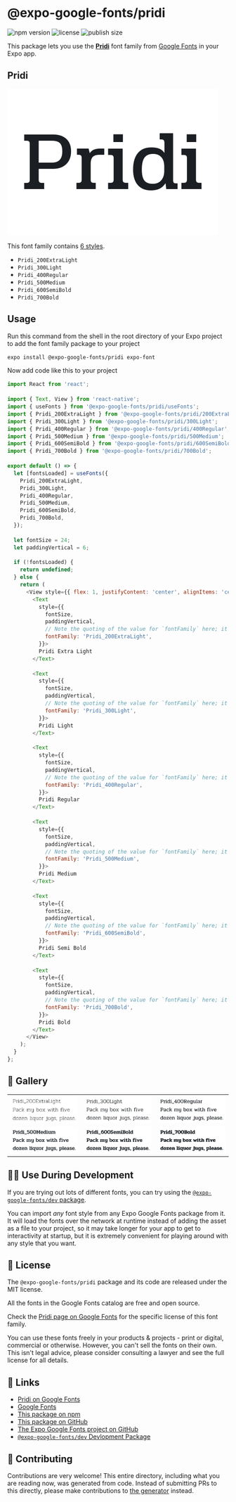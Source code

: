 # @expo-google-fonts/pridi

![npm version](https://flat.badgen.net/npm/v/@expo-google-fonts/pridi)
![license](https://flat.badgen.net/github/license/expo/google-fonts)
![publish size](https://flat.badgen.net/packagephobia/install/@expo-google-fonts/pridi)

This package lets you use the [**Pridi**](https://fonts.google.com/specimen/Pridi) font family from [Google Fonts](https://fonts.google.com/) in your Expo app.

## Pridi

![Pridi](./font-family.png)

This font family contains [6 styles](#-gallery).

- `Pridi_200ExtraLight`
- `Pridi_300Light`
- `Pridi_400Regular`
- `Pridi_500Medium`
- `Pridi_600SemiBold`
- `Pridi_700Bold`

## Usage

Run this command from the shell in the root directory of your Expo project to add the font family package to your project
```sh
expo install @expo-google-fonts/pridi expo-font
```

Now add code like this to your project
```js
import React from 'react';

import { Text, View } from 'react-native';
import { useFonts } from '@expo-google-fonts/pridi/useFonts';
import { Pridi_200ExtraLight } from '@expo-google-fonts/pridi/200ExtraLight';
import { Pridi_300Light } from '@expo-google-fonts/pridi/300Light';
import { Pridi_400Regular } from '@expo-google-fonts/pridi/400Regular';
import { Pridi_500Medium } from '@expo-google-fonts/pridi/500Medium';
import { Pridi_600SemiBold } from '@expo-google-fonts/pridi/600SemiBold';
import { Pridi_700Bold } from '@expo-google-fonts/pridi/700Bold';

export default () => {
  let [fontsLoaded] = useFonts({
    Pridi_200ExtraLight,
    Pridi_300Light,
    Pridi_400Regular,
    Pridi_500Medium,
    Pridi_600SemiBold,
    Pridi_700Bold,
  });

  let fontSize = 24;
  let paddingVertical = 6;

  if (!fontsLoaded) {
    return undefined;
  } else {
    return (
      <View style={{ flex: 1, justifyContent: 'center', alignItems: 'center' }}>
        <Text
          style={{
            fontSize,
            paddingVertical,
            // Note the quoting of the value for `fontFamily` here; it expects a string!
            fontFamily: 'Pridi_200ExtraLight',
          }}>
          Pridi Extra Light
        </Text>

        <Text
          style={{
            fontSize,
            paddingVertical,
            // Note the quoting of the value for `fontFamily` here; it expects a string!
            fontFamily: 'Pridi_300Light',
          }}>
          Pridi Light
        </Text>

        <Text
          style={{
            fontSize,
            paddingVertical,
            // Note the quoting of the value for `fontFamily` here; it expects a string!
            fontFamily: 'Pridi_400Regular',
          }}>
          Pridi Regular
        </Text>

        <Text
          style={{
            fontSize,
            paddingVertical,
            // Note the quoting of the value for `fontFamily` here; it expects a string!
            fontFamily: 'Pridi_500Medium',
          }}>
          Pridi Medium
        </Text>

        <Text
          style={{
            fontSize,
            paddingVertical,
            // Note the quoting of the value for `fontFamily` here; it expects a string!
            fontFamily: 'Pridi_600SemiBold',
          }}>
          Pridi Semi Bold
        </Text>

        <Text
          style={{
            fontSize,
            paddingVertical,
            // Note the quoting of the value for `fontFamily` here; it expects a string!
            fontFamily: 'Pridi_700Bold',
          }}>
          Pridi Bold
        </Text>
      </View>
    );
  }
};

```

## 🔡 Gallery


||||
|-|-|-|
|![Pridi_200ExtraLight](.//200ExtraLight/Pridi_200ExtraLight.ttf.png)|![Pridi_300Light](.//300Light/Pridi_300Light.ttf.png)|![Pridi_400Regular](.//400Regular/Pridi_400Regular.ttf.png)||
|![Pridi_500Medium](.//500Medium/Pridi_500Medium.ttf.png)|![Pridi_600SemiBold](.//600SemiBold/Pridi_600SemiBold.ttf.png)|![Pridi_700Bold](.//700Bold/Pridi_700Bold.ttf.png)||


## 👩‍💻 Use During Development

If you are trying out lots of different fonts, you can try using the [`@expo-google-fonts/dev` package](https://github.com/freeboub/google-fonts/tree/master/font-packages/dev#readme).

You can import *any* font style from any Expo Google Fonts package from it. It will load the fonts
over the network at runtime instead of adding the asset as a file to your project, so it may take longer
for your app to get to interactivity at startup, but it is extremely convenient
for playing around with any style that you want.

## 📖 License

The `@expo-google-fonts/pridi` package and its code are released under the MIT license.

All the fonts in the Google Fonts catalog are free and open source.

Check the [Pridi page on Google Fonts](https://fonts.google.com/specimen/Pridi) for the specific license of this font family.

You can use these fonts freely in your products & projects - print or digital, commercial or otherwise. However, you can't sell the fonts on their own. This isn't legal advice, please consider consulting a lawyer and see the full license for all details.

## 🔗 Links

- [Pridi on Google Fonts](https://fonts.google.com/specimen/Pridi)
- [Google Fonts](https://fonts.google.com/)
- [This package on npm](https://www.npmjs.com/package/@expo-google-fonts/pridi)
- [This package on GitHub](https://github.com/freeboub/google-fonts/tree/master/font-packages/pridi)
- [The Expo Google Fonts project on GitHub](https://github.com/freeboub/google-fonts)
- [`@expo-google-fonts/dev` Devlopment Package](https://github.com/freeboub/google-fonts/tree/master/font-packages/dev)

## 🤝 Contributing

Contributions are very welcome! This entire directory, including what you are reading now, was generated from code. Instead of submitting PRs to this directly, please make contributions to [the generator](https://github.com/freeboub/google-fonts/tree/master/packages/generator) instead.
